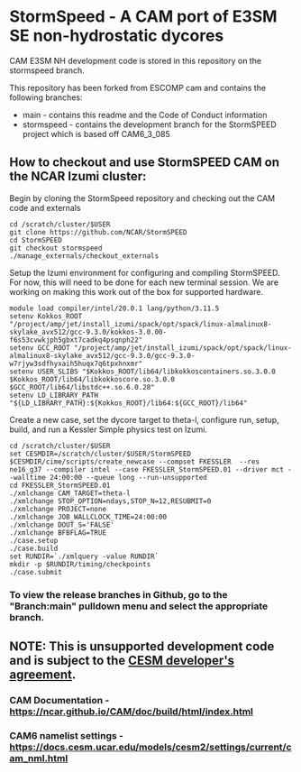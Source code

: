 # StormSpeed - A CAM port of E3SM SE non-hydrostatic dycores

CAM E3SM NH development code is stored in this repository on the stormspeed branch.

This repository has been forked from ESCOMP cam and contains the following branches:
* main - contains this readme and the Code of Conduct information
* stormspeed - contains the development branch for the StormSPEED project which is based off CAM6_3_085

## How to checkout and use StormSPEED CAM on the NCAR Izumi cluster:

Begin by cloning the StormSpeed repository and checking out the CAM code and externals
```
cd /scratch/cluster/$USER
git clone https://github.com/NCAR/StormSPEED
cd StormSPEED
git checkout stormspeed
./manage_externals/checkout_externals
```
Setup the Izumi environment for configuring and compiling StormSPEED.  For now, this will need to be done for each new terminal session.  We are working on making this work out of the box for supported hardware.

```
module load compiler/intel/20.0.1 lang/python/3.11.5
setenv Kokkos_ROOT "/project/amp/jet/install_izumi/spack/opt/spack/linux-almalinux8-skylake_avx512/gcc-9.3.0/kokkos-3.0.00-f6s53cvwkjph5gbxt7cadkq4psqnph22"
setenv GCC_ROOT "/project/amp/jet/install_izumi/spack/opt/spack/linux-almalinux8-skylake_avx512/gcc-9.3.0/gcc-9.3.0-w7rjyw3sdfhyxaih5huqx7q6tpxhnxmr"
setenv USER_SLIBS "$Kokkos_ROOT/lib64/libkokkoscontainers.so.3.0.0 $Kokkos_ROOT/lib64/libkokkoscore.so.3.0.0 $GCC_ROOT/lib64/libstdc++.so.6.0.28"
setenv LD_LIBRARY_PATH "${LD_LIBRARY_PATH}:${Kokkos_ROOT}/lib64:${GCC_ROOT}/lib64"
```
Create a new case, set the dycore target to theta-l, configure run, setup, build, and run a Kessler Simple physics test on Izumi.

```
cd /scratch/cluster/$USER
set CESMDIR=/scratch/cluster/$USER/StormSPEED
$CESMDIR/cime/scripts/create_newcase --compset FKESSLER  --res ne16_g37 --compiler intel --case FKESSLER_StormSPEED.01 --driver mct --walltime 24:00:00 --queue long --run-unsupported
cd FKESSLER_StormSPEED.01
./xmlchange CAM_TARGET=theta-l
./xmlchange STOP_OPTION=ndays,STOP_N=12,RESUBMIT=0
./xmlchange PROJECT=none
./xmlchange JOB_WALLCLOCK_TIME=24:00:00
./xmlchange DOUT_S='FALSE'
./xmlchange BFBFLAG=TRUE
./case.setup
./case.build
set RUNDIR=`./xmlquery -value RUNDIR`
mkdir -p $RUNDIR/timing/checkpoints
./case.submit
```

### To view the release branches in Github, go to the "Branch:main" pulldown menu and select the appropriate branch.

## NOTE: This is **unsupported** development code and is subject to the [CESM developer's agreement](https://www.cgd.ucar.edu/sections/cseg/policies).

### CAM Documentation - https://ncar.github.io/CAM/doc/build/html/index.html

### CAM6 namelist settings - https://docs.cesm.ucar.edu/models/cesm2/settings/current/cam_nml.html

